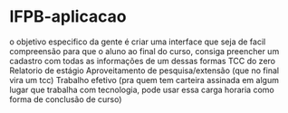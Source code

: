 # IFPB-aplicacao
o objetivo especifico da gente é criar uma interface que seja de facil compreensão para que o aluno ao final do curso, consiga preencher um cadastro com todas as informações de um dessas formas  TCC do zero Relatorio de estágio Aproveitamento de pesquisa/extensão (que no final vira um tcc) Trabalho efetivo (pra quem tem carteira assinada em algum lugar que trabalha com tecnologia, pode usar essa carga horaria como forma de conclusão de curso)
